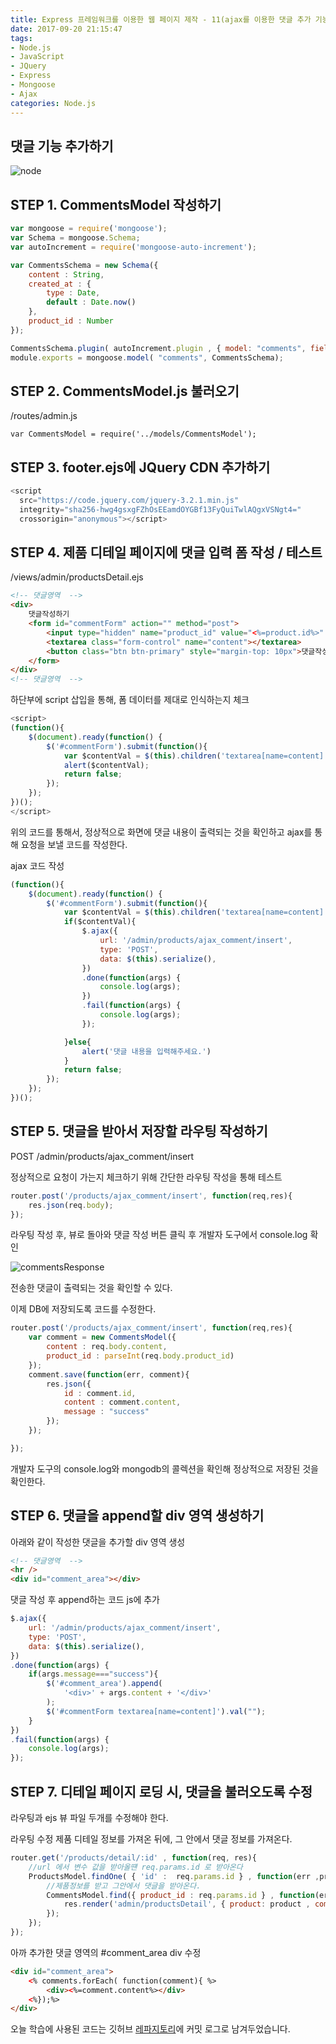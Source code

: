 ```yaml
---
title: Express 프레임워크를 이용한 웹 페이지 제작 - 11(ajax를 이용한 댓글 추가 기능 제작)
date: 2017-09-20 21:15:47
tags: 
- Node.js
- JavaScript
- JQuery
- Express
- Mongoose
- Ajax
categories: Node.js
---
```


## **댓글 기능 추가하기**

![node](/images/node.png)

## STEP 1. CommentsModel 작성하기
```javascript
var mongoose = require('mongoose');
var Schema = mongoose.Schema;
var autoIncrement = require('mongoose-auto-increment');

var CommentsSchema = new Schema({
    content : String,
    created_at : {
        type : Date,
        default : Date.now()
    },
    product_id : Number
});

CommentsSchema.plugin( autoIncrement.plugin , { model: "comments", field : "id", startAt : 1 });
module.exports = mongoose.model( "comments", CommentsSchema);
```

## STEP 2. CommentsModel.js 불러오기

/routes/admin.js

```
var CommentsModel = require('../models/CommentsModel');
```

## STEP 3. footer.ejs에 JQuery CDN 추가하기

```javascript
<script
  src="https://code.jquery.com/jquery-3.2.1.min.js"
  integrity="sha256-hwg4gsxgFZhOsEEamdOYGBf13FyQuiTwlAQgxVSNgt4="
  crossorigin="anonymous"></script>
```

## STEP 4. 제품 디테일 페이지에 댓글 입력 폼 작성 / 테스트

/views/admin/productsDetail.ejs
```html
<!-- 댓글영역  -->
<div>
    댓글작성하기
    <form id="commentForm" action="" method="post">
        <input type="hidden" name="product_id" value="<%=product.id%>" />
        <textarea class="form-control" name="content"></textarea>
        <button class="btn btn-primary" style="margin-top: 10px">댓글작성</button>
    </form>
</div>
<!-- 댓글영역  -->
```

하단부에 script 삽입을 통해, 폼 데이터를 제대로 인식하는지 체크
```javascript
<script>
(function(){
    $(document).ready(function() {
        $('#commentForm').submit(function(){
            var $contentVal = $(this).children('textarea[name=content]').val();
            alert($contentVal);
            return false;
        });
    });
})();
</script>
```

위의 코드를 통해서, 정상적으로 화면에 댓글 내용이 출력되는 것을 확인하고
ajax를 통해 요청을 보낼 코드를 작성한다.

ajax 코드 작성
```javascript
(function(){
    $(document).ready(function() {
        $('#commentForm').submit(function(){
            var $contentVal = $(this).children('textarea[name=content]').val();
            if($contentVal){
                $.ajax({
                    url: '/admin/products/ajax_comment/insert',
                    type: 'POST',
                    data: $(this).serialize(),
                })
                .done(function(args) {
                    console.log(args);
                })
                .fail(function(args) {
                    console.log(args);
                });

            }else{
                alert('댓글 내용을 입력해주세요.')
            }
            return false;
        });
    });
})();
```

## STEP 5. 댓글을 받아서 저장할 라우팅 작성하기

POST /admin/products/ajax_comment/insert

정상적으로 요청이 가는지 체크하기 위해 간단한 라우팅 작성을 통해 테스트

```javascript
router.post('/products/ajax_comment/insert', function(req,res){
    res.json(req.body);
});
```
라우팅 작성 후, 뷰로 돌아와 댓글 작성 버튼 클릭 후 개발자 도구에서 console.log 확인

![commentsResponse](/images/commentsResponse.png)

전송한 댓글이 출력되는 것을 확인할 수 있다.

이제 DB에 저장되도록 코드를 수정한다.

```javascript
router.post('/products/ajax_comment/insert', function(req,res){
    var comment = new CommentsModel({
        content : req.body.content,
        product_id : parseInt(req.body.product_id)
    });
    comment.save(function(err, comment){
        res.json({
            id : comment.id,
            content : comment.content,
            message : "success"
        });
    });

});
```

개발자 도구의 console.log와 mongodb의 콜렉션을 확인해 정상적으로 저장된 것을 확인한다.

## STEP 6. 댓글을 append할 div 영역 생성하기

아래와 같이 작성한 댓글을 추가할 div 영역 생성
```html
<!-- 댓글영역  -->
<hr />
<div id="comment_area"></div>
```

댓글 작성 후 append하는 코드 js에 추가
```javascript
$.ajax({
    url: '/admin/products/ajax_comment/insert',
    type: 'POST',
    data: $(this).serialize(),
})
.done(function(args) {
    if(args.message==="success"){
        $('#comment_area').append(
            '<div>' + args.content + '</div>'
        );
        $('#commentForm textarea[name=content]').val("");
    }
})
.fail(function(args) {
    console.log(args);
});
```

## STEP 7. 디테일 페이지 로딩 시, 댓글을 불러오도록 수정

라우팅과 ejs 뷰 파일 두개를 수정해야 한다.

라우팅 수정
제품 디테일 정보를 가져온 뒤에, 그 안에서 댓글 정보를 가져온다.
```javascript
router.get('/products/detail/:id' , function(req, res){
    //url 에서 변수 값을 받아올떈 req.params.id 로 받아온다
    ProductsModel.findOne( { 'id' :  req.params.id } , function(err ,product){
        //제품정보를 받고 그안에서 댓글을 받아온다.
        CommentsModel.find({ product_id : req.params.id } , function(err, comments){
            res.render('admin/productsDetail', { product: product , comments : comments });
        });        
    });
});
```
아까 추가한 댓글 영역의 #comment_area div 수정
```html
<div id="comment_area">
    <% comments.forEach( function(comment){ %>
        <div><%=comment.content%></div>
    <%});%>
</div>
```

오늘 학습에 사용된 코드는 깃허브 [레파지토리](https://github.com/xmfpes/node-project/commit/6e05b47449a819d7a2e16800be0f0dee8be7f7e4)에 커밋 로그로 남겨두었습니다.
